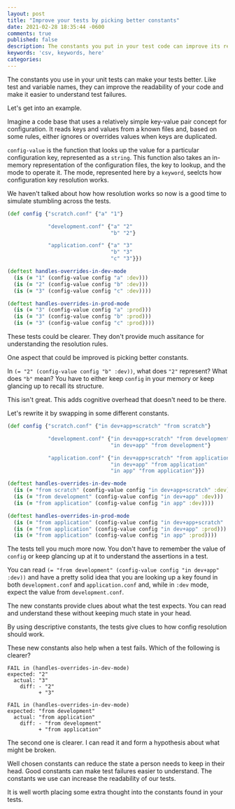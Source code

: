 ```yaml
---
layout: post
title: "Improve your tests by picking better constants"
date: 2021-02-28 18:35:44 -0600
comments: true
published: false
description: The constants you put in your test code can improve its readability. You should put thought into them.
keywords: 'csv, keywords, here'
categories: 
---
```


The constants you use in your unit tests can make your tests better.
Like test and variable names, they can improve the readability of your code and make it easier to understand test failures.

Let's get into an example.

Imagine a code base that uses a relatively simple key-value pair concept for configuration.
It reads keys and values from a known files and, based on some rules, either ignores or overrides values when keys are duplicated.

`config-value` is the function that looks up the value for a particular configuration key, represented as a `string`.
This function also takes an in-memory representation of the configuration files, the key to lookup, and the mode to operate it.
The mode, represented here by a `keyword`, seelcts how configuration key resolution works.

We haven't talked about how how resolution works so now is a good time to simulate stumbling across the tests.

```clojure
(def config {"scratch.conf" {"a" "1"}

             "development.conf" {"a" "2"
                                 "b" "2"}

             "application.conf" {"a" "3"
                                 "b" "3"
                                 "c" "3"}})

(deftest handles-overrides-in-dev-mode
  (is (= "1" (config-value config "a" :dev)))
  (is (= "2" (config-value config "b" :dev)))
  (is (= "3" (config-value config "c" :dev))))

(deftest handles-overrides-in-prod-mode
  (is (= "3" (config-value config "a" :prod)))
  (is (= "3" (config-value config "b" :prod)))
  (is (= "3" (config-value config "c" :prod))))
```

These tests could be clearer.
They don't provide much assitance for understanding the resolution rules.

One aspect that could be improved is picking better constants.

In `(= "2" (config-value config "b" :dev))`, what does `"2"` represent?
What does `"b"` mean?
You have to either keep `config` in your memory or keep glancing up to recall its structure.

This isn't great.
This adds cognitive overhead that doesn't need to be there.

Let's rewrite it by swapping in some different constants.

```clojure
(def config {"scratch.conf" {"in dev+app+scratch" "from scratch"}

             "development.conf" {"in dev+app+scratch" "from development"
                                 "in dev+app" "from development"}

             "application.conf" {"in dev+app+scratch" "from application"
                                 "in dev+app" "from application"
                                 "in app" "from application"}})

(deftest handles-overrides-in-dev-mode
  (is (= "from scratch" (config-value config "in dev+app+scratch" :dev)))
  (is (= "from development" (config-value config "in dev+app" :dev)))
  (is (= "from application" (config-value config "in app" :dev))))

(deftest handles-overrides-in-prod-mode
  (is (= "from application" (config-value config "in dev+app+scratch" :prod)))
  (is (= "from application" (config-value config "in dev+app" :prod)))
  (is (= "from application" (config-value config "in app" :prod))))
```

The tests tell you much more now.
You don't have to remember the value of `config` or keep glancing up at it to understand the assertions in a test.

You can read `(= "from development" (config-value config "in dev+app" :dev))` and have a pretty solid idea that you are looking up a key found in both `development.conf` and `application.conf` and, while in `:dev` mode, expect the value from `development.conf`.

The new constants provide clues about what the test expects.
You can read and understand these without keeping much state in your head.

By using descriptive constants, the tests give clues to how config resolution should work.

These new constants also help when a test fails.
Which of the following is clearer?

```
FAIL in (handles-overrides-in-dev-mode)
expected: "2"
  actual: "3"
    diff: - "2"
          + "3"
```

```
FAIL in (handles-overrides-in-dev-mode)
expected: "from development"
  actual: "from application"
    diff: - "from development"
          + "from application"
```

The second one is clearer.
I can read it and form a hypothesis about what might be broken.

Well chosen constants can reduce the state a person needs to keep in their head.
Good constants can make test failures easier to understand.
The constants we use can increase the readability of our tests.

It is well worth placing some extra thought into the constants found in your tests.
